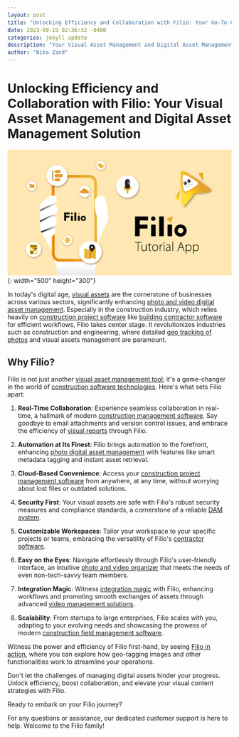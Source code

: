 ```yaml
---
layout: post
title: "Unlocking Efficiency and Collaboration with Filio: Your Go-To Construction Software"
date: 2023-09-19 02:36:32 -0400
categories: jekyll update
description: "Your Visual Asset Management and Digital Asset Management Solution"
author: "Nika Zand"
---
```


# Unlocking Efficiency and Collaboration with Filio: Your Visual Asset Management and Digital Asset Management Solution

![Filio](/assets/images/design-02.jpg){: width="500" height="300"}

In today's digital age, [visual assets](https://www.filio.io/) are the cornerstone of businesses across various sectors, significantly enhancing [photo and video digital asset management](https://www.filio.io/). Especially in the construction industry, which relies heavily on [construction project software](https://www.filio.io/) like [building contractor software](https://www.filio.io/) for efficient workflows, Filio takes center stage. It revolutionizes industries such as construction and engineering, where detailed [geo tracking of photos](https://app.filio.io/public/view?pname=SHVycmljYW5lIEZsb3JlbmNlIFJlY29u&uid=ZmlrcmV0QGZpbGlvLmlv&cid=bWFoZGlAZmlsaW8uaW8%3D&pid=ZFJyaTdabUhFUHhWM0pjdXJmRDI%3D) and visual assets management are paramount.

## Why Filio?

Filio is not just another [visual asset management tool](https://www.filio.io/); it's a game-changer in the world of [construction software technologies](https://www.filio.io/). Here's what sets Filio apart:

1. **Real-Time Collaboration**: Experience seamless collaboration in real-time, a hallmark of modern [construction management software](https://www.filio.io/). Say goodbye to email attachments and version control issues, and embrace the efficiency of [visual reports](https://www.filio.io/) through Filio.

2. **Automation at Its Finest**: Filio brings automation to the forefront, enhancing [photo digital asset management](https://www.filio.io/) with features like smart metadata tagging and instant asset retrieval.

3. **Cloud-Based Convenience**: Access your [construction project management software](https://www.filio.io/) from anywhere, at any time, without worrying about lost files or outdated solutions.

4. **Security First**: Your visual assets are safe with Filio's robust security measures and compliance standards, a cornerstone of a reliable [DAM system](https://www.filio.io/).

5. **Customizable Workspaces**: Tailor your workspace to your specific projects or teams, embracing the versatility of Filio's [contractor software](https://www.filio.io/).

6. **Easy on the Eyes**: Navigate effortlessly through Filio's user-friendly interface, an intuitive [photo and video organizer](https://www.filio.io/) that meets the needs of even non-tech-savvy team members.

7. **Integration Magic**: Witness [integration magic](https://www.filio.io/) with Filio, enhancing workflows and promoting smooth exchanges of assets through advanced [video management solutions](https://www.filio.io/).

8. **Scalability**: From startups to large enterprises, Filio scales with you, adapting to your evolving needs and showcasing the prowess of modern [construction field management software](https://www.filio.io/).

Witness the power and efficiency of Filio first-hand, by seeing [Filio in action](https://app.filio.io/public/view?pname=SHVycmljYW5lIEZsb3JlbmNlIFJlY29u&uid=ZmlrcmV0QGZpbGlvLmlv&cid=bWFoZGlAZmlsaW8uaW8%3D&pid=ZFJyaTdabUhFUHhWM0pjdXJmRDI%3D), where you can explore how geo-tagging images and other functionalities work to streamline your operations.

Don't let the challenges of managing digital assets hinder your progress. Unlock efficiency, boost collaboration, and elevate your visual content strategies with Filio. 

Ready to embark on your Filio journey? 

For any questions or assistance, our dedicated customer support is here to help. Welcome to the Filio family!

